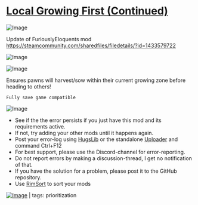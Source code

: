 # [Local Growing First (Continued)](https://steamcommunity.com/sharedfiles/filedetails/?id=2068500103)

![Image](https://i.imgur.com/buuPQel.png)

Update of FuriouslyEloquents mod
https://steamcommunity.com/sharedfiles/filedetails/?id=1433579722

![Image](https://i.imgur.com/pufA0kM.png)
	
![Image](https://i.imgur.com/Z4GOv8H.png)

Ensures pawns will harvest/sow within their current growing zone before heading to others!
	
    Fully save game compatible


![Image](https://i.imgur.com/PwoNOj4.png)



-  See if the the error persists if you just have this mod and its requirements active.
-  If not, try adding your other mods until it happens again.
-  Post your error-log using [HugsLib](https://steamcommunity.com/workshop/filedetails/?id=818773962) or the standalone [Uploader](https://steamcommunity.com/sharedfiles/filedetails/?id=2873415404) and command Ctrl+F12
-  For best support, please use the Discord-channel for error-reporting.
-  Do not report errors by making a discussion-thread, I get no notification of that.
-  If you have the solution for a problem, please post it to the GitHub repository.
-  Use [RimSort](https://github.com/RimSort/RimSort/releases/latest) to sort your mods

 

[![Image](https://img.shields.io/github/v/release/emipa606/LocalGrowingFirst?label=latest%20version&style=plastic&color=9f1111&labelColor=black)](https://steamcommunity.com/sharedfiles/filedetails/changelog/2068500103) | tags:  prioritization
